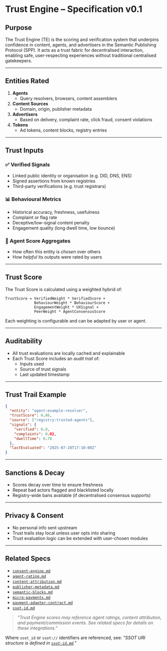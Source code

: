 # Trust Engine – Specification v0.1

## Purpose

The Trust Engine (TE) is the scoring and verification system that underpins confidence in content, agents, and advertisers in the Semantic Publishing Protocol (SPP). It acts as a trust fabric for decentralised interaction, enabling safe, user-respecting experiences without traditional centralised gatekeepers.

---

## Entities Rated

1. **Agents**
   - Query resolvers, browsers, content assemblers
2. **Content Sources**
   - Domain, origin, publisher metadata
3. **Advertisers**
   - Based on delivery, complaint rate, click fraud, consent violations
4. **Tokens**
   - Ad tokens, content blocks, registry entries

---

## Trust Inputs

### ✅ Verified Signals
- Linked public identity or organisation (e.g. DID, DNS, ENS)
- Signed assertions from known registries
- Third-party verifications (e.g. trust registrars)

### 📊 Behavioural Metrics
- Historical accuracy, freshness, usefulness
- Complaint or flag rate
- Deceptive/low-signal content penalty
- Engagement quality (long dwell time, low bounce)

### 🧠 Agent Score Aggregates
- How often this entity is *chosen* over others
- How *helpful* its outputs were rated by users

---

## Trust Score

The Trust Score is calculated using a weighted hybrid of:

```
TrustScore = VerifiedWeight * VerifiedScore +
             BehaviourWeight * BehaviourScore +
             EngagementWeight * UXSignal +
             PeerWeight * AgentConsensusScore
```

Each weighting is configurable and can be adapted by user or agent.

---

## Auditability

- All trust evaluations are locally cached and explainable
- Each Trust Score includes an *audit trail* of:
  - Inputs used
  - Source of trust signals
  - Last updated timestamp

---

## Trust Trail Example

```json
{
  "entity": "agent:example-resolver",
  "trustScore": 0.86,
  "source": ["registry:trusted-agents"],
  "signals": {
    "verified": 0.9,
    "complaints": 0.02,
    "dwellTime": 0.78
  },
  "lastEvaluated": "2025-07-28T17:10:00Z"
}
```

---

## Sanctions & Decay

- Scores decay over time to ensure freshness
- Repeat bad actors flagged and blacklisted locally
- Registry-wide bans available (if decentralised consensus supports)

---

## Privacy & Consent

- No personal info sent upstream
- Trust trails stay local unless user opts into sharing
- Trust evaluation logic can be extended with user-chosen modules

---

## Related Specs

- [`consent-engine.md`](./consent-engine.md)
- [`agent-rating.md`](../agent-interface/agent-rating.md)
- [`content-attribution.md`](../publishing/content-attribution.md)
- [`publisher-metadata.md`](../publishing/publisher-metadata.md)
- [`semantic-blocks.md`](../publishing/semantic-blocks.md)
- [`micro-payments.md`](../payments/micro-payments.md)
- [`payment-adapter-contract.md`](../payments/payment-adapter-contract.md)
- [`ssot-id.md`](../identity/ssot-id.md)

> _"Trust Engine scores may reference agent ratings, content attribution, and payment/commission events. See related specs for details on these integrations."_

Where `ssot_id` or `ssot://` identifiers are referenced, see: _"SSOT URI structure is defined in [`ssot-id.md`](../identity/ssot-id.md)."_